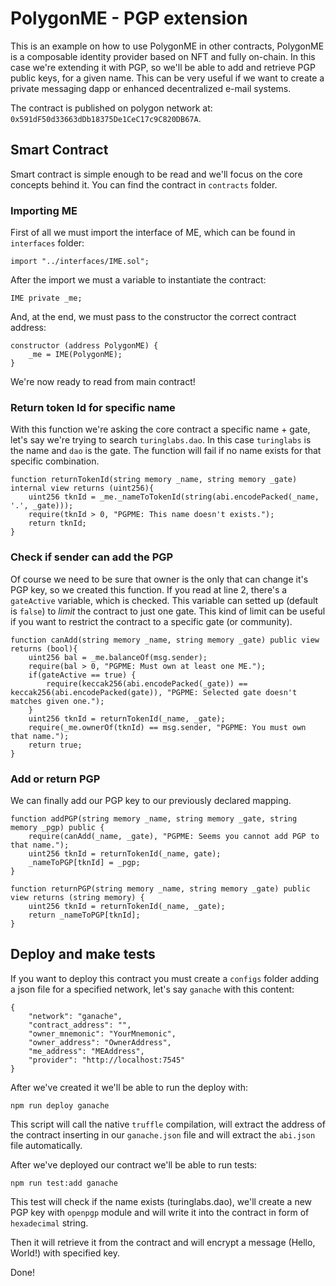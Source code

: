 # PolygonME - PGP extension

This is an example on how to use PolygonME in other contracts, PolygonME is a composable identity provider based on NFT and fully on-chain.
In this case we're extending it with PGP, so we'll be able to add and retrieve PGP public keys, for a given name. 
This can be very useful if we want to create a private messaging dapp or enhanced decentralized e-mail systems.

The contract is published on polygon network at: `0x591dF50d33663dDb18375De1CeC17c9C820DB67A`.

## Smart Contract

Smart contract is simple enough to be read and we'll focus on the core concepts behind it. You can find the contract in `contracts` folder.

### Importing ME

First of all we must import the interface of ME, which can be found in `interfaces` folder:

```
import "../interfaces/IME.sol";
```

After the import we must a variable to instantiate the contract:

```
IME private _me;
```

And, at the end, we must pass to the constructor the correct contract address:

```
constructor (address PolygonME) {
    _me = IME(PolygonME);
}
```

We're now ready to read from main contract!

### Return token Id for specific name

With this function we're asking the core contract a specific name + gate, let's say we're trying to search `turinglabs.dao`. 
In this case `turinglabs` is the name and `dao` is the gate.
The function will fail if no name exists for that specific combination.

```
function returnTokenId(string memory _name, string memory _gate) internal view returns (uint256){
    uint256 tknId = _me._nameToTokenId(string(abi.encodePacked(_name, '.', _gate)));
    require(tknId > 0, "PGPME: This name doesn't exists.");
    return tknId;
}
```

### Check if sender can add the PGP

Of course we need to be sure that owner is the only that can change it's PGP key, so we created this function.
If you read at line 2, there's a `gateActive` variable, which is checked. This variable can setted up (default is `false`) to *limit* the contract to just one gate.
This kind of limit can be useful if you want to restrict the contract to a specific gate (or community).

```
function canAdd(string memory _name, string memory _gate) public view returns (bool){
    uint256 bal = _me.balanceOf(msg.sender);
    require(bal > 0, "PGPME: Must own at least one ME.");
    if(gateActive == true) {
        require(keccak256(abi.encodePacked(_gate)) == keccak256(abi.encodePacked(gate)), "PGPME: Selected gate doesn't matches given one.");
    }
    uint256 tknId = returnTokenId(_name, _gate);
    require(_me.ownerOf(tknId) == msg.sender, "PGPME: You must own that name.");
    return true;
}
```

### Add or return PGP

We can finally add our PGP key to our previously declared mapping.

```
function addPGP(string memory _name, string memory _gate, string memory _pgp) public {
    require(canAdd(_name, _gate), "PGPME: Seems you cannot add PGP to that name.");
    uint256 tknId = returnTokenId(_name, gate);
    _nameToPGP[tknId] = _pgp;
}

function returnPGP(string memory _name, string memory _gate) public view returns (string memory) {
    uint256 tknId = returnTokenId(_name, _gate);
    return _nameToPGP[tknId];
}
```

## Deploy and make tests

If you want to deploy this contract you must create a `configs` folder adding a json file for a specified network, let's say `ganache` with this content:

```
{
    "network": "ganache",
    "contract_address": "",
    "owner_mnemonic": "YourMnemonic",
    "owner_address": "OwnerAddress",
    "me_address": "MEAddress",
    "provider": "http://localhost:7545"
}
```

After we've created it we'll be able to run the deploy with:

```
npm run deploy ganache
```

This script will call the native `truffle` compilation, will extract the address of the contract inserting in our `ganache.json` file and will extract the `abi.json` file automatically.

After we've deployed our contract we'll be able to run tests:

```
npm run test:add ganache
```

This test will check if the name exists (turinglabs.dao), we'll create a new PGP key with `openpgp` module and will write it into the contract in form of `hexadecimal` string.

Then it will retrieve it from the contract and will encrypt a message (Hello, World!) with specified key.

Done!